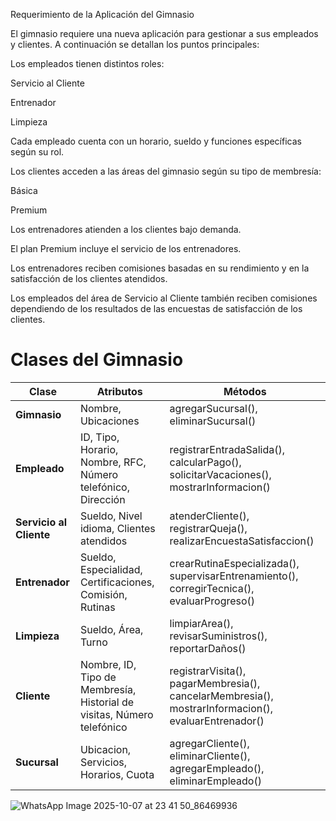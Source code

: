 Requerimiento de la Aplicación del Gimnasio

El gimnasio requiere una nueva aplicación para gestionar a sus empleados y clientes. A continuación se detallan los puntos principales:

Los empleados tienen distintos roles:

Servicio al Cliente

Entrenador

Limpieza

Cada empleado cuenta con un horario, sueldo y funciones específicas según su rol.

Los clientes acceden a las áreas del gimnasio según su tipo de membresía:

Básica

Premium

Los entrenadores atienden a los clientes bajo demanda.

El plan Premium incluye el servicio de los entrenadores.

Los entrenadores reciben comisiones basadas en su rendimiento y en la satisfacción de los clientes atendidos.

Los empleados del área de Servicio al Cliente también reciben comisiones dependiendo de los resultados de las encuestas de satisfacción de los clientes.


# Clases del Gimnasio

| Clase             | Atributos                                                                 | Métodos                                                                                   |
|------------------|---------------------------------------------------------------------------|------------------------------------------------------------------------------------------|
| **Gimnasio**       | Nombre, Ubicaciones                                                       | agregarSucursal(), eliminarSucursal()                                                    |
| **Empleado**       | ID, Tipo, Horario, Nombre, RFC, Número telefónico, Dirección             | registrarEntradaSalida(), calcularPago(), solicitarVacaciones(), mostrarInformacion()    |
| **Servicio al Cliente** | Sueldo, Nivel idioma, Clientes atendidos                             | atenderCliente(), registrarQueja(), realizarEncuestaSatisfaccion()                       |
| **Entrenador**      | Sueldo, Especialidad, Certificaciones, Comisión, Rutinas                 | crearRutinaEspecializada(), supervisarEntrenamiento(), corregirTecnica(), evaluarProgreso() |
| **Limpieza**        | Sueldo, Área, Turno                                                      | limpiarArea(), revisarSuministros(), reportarDaños()                                     |
| **Cliente**         | Nombre, ID, Tipo de Membresía, Historial de visitas, Número telefónico  | registrarVisita(), pagarMembresia(), cancelarMembresia(), mostrarInformacion(), evaluarEntrenador() |
| **Sucursal**        | Ubicacion, Servicios, Horarios, Cuota                                    | agregarCliente(), eliminarCliente(), agregarEmpleado(), eliminarEmpleado()              |

![WhatsApp Image 2025-10-07 at 23 41 50_86469936](https://github.com/user-attachments/assets/13cbd605-2885-4fee-9053-3fd9d0f63103)
